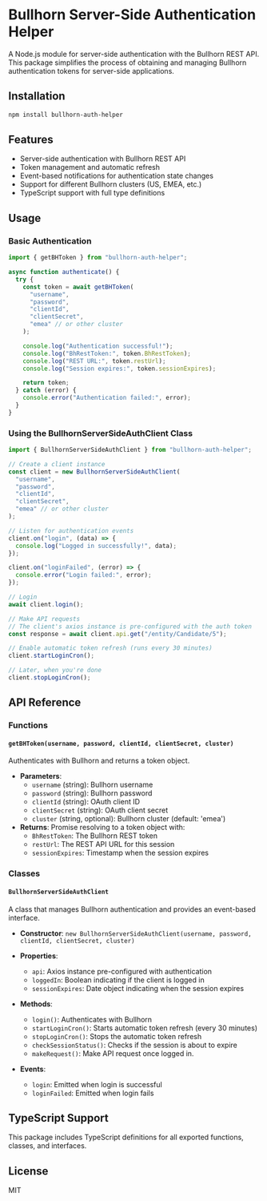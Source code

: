 # Bullhorn Server-Side Authentication Helper

A Node.js module for server-side authentication with the Bullhorn REST API. This package simplifies the process of obtaining and managing Bullhorn authentication tokens for server-side applications.

## Installation

```bash
npm install bullhorn-auth-helper
```

## Features

- Server-side authentication with Bullhorn REST API
- Token management and automatic refresh
- Event-based notifications for authentication state changes
- Support for different Bullhorn clusters (US, EMEA, etc.)
- TypeScript support with full type definitions

## Usage

### Basic Authentication

```typescript
import { getBHToken } from "bullhorn-auth-helper";

async function authenticate() {
  try {
    const token = await getBHToken(
      "username",
      "password",
      "clientId",
      "clientSecret",
      "emea" // or other cluster
    );

    console.log("Authentication successful!");
    console.log("BhRestToken:", token.BhRestToken);
    console.log("REST URL:", token.restUrl);
    console.log("Session expires:", token.sessionExpires);

    return token;
  } catch (error) {
    console.error("Authentication failed:", error);
  }
}
```

### Using the BullhornServerSideAuthClient Class

```typescript
import { BullhornServerSideAuthClient } from "bullhorn-auth-helper";

// Create a client instance
const client = new BullhornServerSideAuthClient(
  "username",
  "password",
  "clientId",
  "clientSecret",
  "emea" // or other cluster
);

// Listen for authentication events
client.on("login", (data) => {
  console.log("Logged in successfully!", data);
});

client.on("loginFailed", (error) => {
  console.error("Login failed:", error);
});

// Login
await client.login();

// Make API requests
// The client's axios instance is pre-configured with the auth token
const response = await client.api.get("/entity/Candidate/5");

// Enable automatic token refresh (runs every 30 minutes)
client.startLoginCron();

// Later, when you're done
client.stopLoginCron();
```

## API Reference

### Functions

#### `getBHToken(username, password, clientId, clientSecret, cluster)`

Authenticates with Bullhorn and returns a token object.

- **Parameters**:
  - `username` (string): Bullhorn username
  - `password` (string): Bullhorn password
  - `clientId` (string): OAuth client ID
  - `clientSecret` (string): OAuth client secret
  - `cluster` (string, optional): Bullhorn cluster (default: 'emea')
- **Returns**: Promise resolving to a token object with:
  - `BhRestToken`: The Bullhorn REST token
  - `restUrl`: The REST API URL for this session
  - `sessionExpires`: Timestamp when the session expires

### Classes

#### `BullhornServerSideAuthClient`

A class that manages Bullhorn authentication and provides an event-based interface.

- **Constructor**: `new BullhornServerSideAuthClient(username, password, clientId, clientSecret, cluster)`

- **Properties**:

  - `api`: Axios instance pre-configured with authentication
  - `loggedIn`: Boolean indicating if the client is logged in
  - `sessionExpires`: Date object indicating when the session expires

- **Methods**:

  - `login()`: Authenticates with Bullhorn
  - `startLoginCron()`: Starts automatic token refresh (every 30 minutes)
  - `stopLoginCron()`: Stops the automatic token refresh
  - `checkSessionStatus()`: Checks if the session is about to expire
  - `makeRequest()`: Make API request once logged in.

- **Events**:
  - `login`: Emitted when login is successful
  - `loginFailed`: Emitted when login fails

## TypeScript Support

This package includes TypeScript definitions for all exported functions, classes, and interfaces.

## License

MIT
